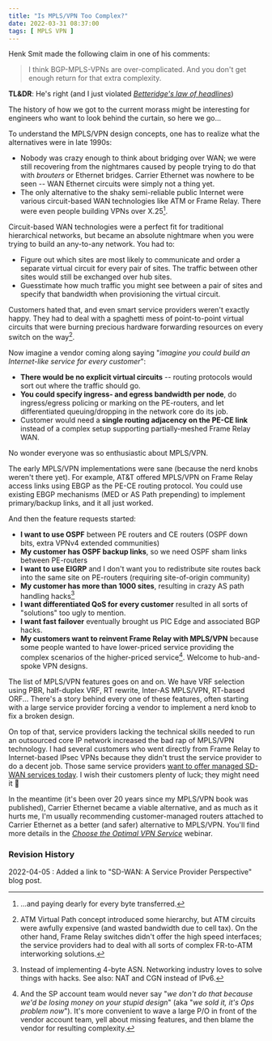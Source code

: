 ```yaml
---
title: "Is MPLS/VPN Too Complex?"
date: 2022-03-31 08:37:00
tags: [ MPLS VPN ]
---
```

Henk Smit made the following claim in one of his comments:

> I think BGP-MPLS-VPNs are over-complicated. And you don't get enough return for that extra complexity.

**TL&DR**: He's right (and I just violated *[Betteridge's law of headlines](https://en.wikipedia.org/wiki/Betteridge%27s_law_of_headlines)*)

The history of how we got to the current morass might be interesting for engineers who want to look behind the curtain, so here we go...
<!--more-->
To understand the MPLS/VPN design concepts, one has to realize what the alternatives were in late 1990s:

* Nobody was crazy enough to think about bridging over WAN; we were still recovering from the nightmares caused by people trying to do that with *brouters* or Ethernet bridges. Carrier Ethernet was nowhere to be seen -- WAN Ethernet circuits were simply not a thing yet.
* The only alternative to the shaky semi-reliable public Internet were various circuit-based WAN technologies like ATM or Frame Relay. There were even people building VPNs over X.25[^X25C].

[^X25C]: ...and paying dearly for every byte transferred.

Circuit-based WAN technologies were a perfect fit for traditional hierarchical networks, but became an absolute nightmare when you were trying to build an any-to-any network. You had to:

* Figure out which sites are most likely to communicate and order a separate virtual circuit for every pair of sites. The traffic between other sites would still be exchanged over hub sites.
* Guesstimate how much traffic you might see between a pair of sites and specify that bandwidth when provisioning the virtual circuit.

Customers hated that, and even smart service providers weren't exactly happy. They had to deal with a spaghetti mess of point-to-point virtual circuits that were burning precious hardware forwarding resources on every switch on the way[^ATMVP].

Now imagine a vendor coming along saying "_imagine you could build an Internet-like service for every customer_":

* **There would be no explicit virtual circuits** -- routing protocols would sort out where the traffic should go.
* **You could specify ingress- and egress bandwidth per node**, do ingress/egress policing or marking on the PE-routers, and let differentiated queuing/dropping in the network core do its job.
* Customer would need a **single routing adjacency on the PE-CE link** instead of a complex setup supporting partially-meshed Frame Relay WAN.

No wonder everyone was so enthusiastic about MPLS/VPN.

The early MPLS/VPN implementations were sane (because the nerd knobs weren't there yet). For example, AT&T offered MPLS/VPN on Frame Relay access links using EBGP as the PE-CE routing protocol. You could use existing EBGP mechanisms (MED or AS Path prepending) to implement primary/backup links, and it all just worked.

And then the feature requests started:

* **I want to use OSPF** between PE routers and CE routers (OSPF down bits, extra VPNv4 extended communities)
* **My customer has OSPF backup links**, so we need OSPF sham links between PE-routers
* **I want to use EIGRP** and I don't want you to redistribute site routes back into the same site on PE-routers (requiring site-of-origin community)
* **My customer has more than 1000 sites**, resulting in crazy AS path handling hacks[^4ASN]
* **I want differentiated QoS for every customer** resulted in all sorts of "solutions" too ugly to mention.
* **I want fast failover** eventually brought us PIC Edge and associated BGP hacks.
* **My customers want to reinvent Frame Relay with MPLS/VPN** because some people wanted to have lower-priced service providing the complex scenarios of the higher-priced service[^SAYNO]. Welcome to hub-and-spoke VPN designs.

The list of MPLS/VPN features goes on and on. We have VRF selection using PBR, half-duplex VRF, RT rewrite, Inter-AS MPLS/VPN, RT-based ORF... There's a story behind every one of these features, often starting with a large service provider forcing a vendor to implement a nerd knob to fix a broken design.

On top of that, service providers lacking the technical skills needed to run an outsourced core IP network increased the bad rap of MPLS/VPN technology. I had several customers who went directly from Frame Relay to Internet-based IPsec VPNs because they didn't trust the service provider to do a decent job. Those same service providers [want to offer managed SD-WAN services today](/2020/03/sdwan-service-provider-perspective/). I wish their customers plenty of luck; they might need it 🥴

In the meantime (it's been over 20 years since my MPLS/VPN book was published), Carrier Ethernet became a viable alternative, and as much as it hurts me, I'm usually recommending customer-managed routers attached to Carrier Ethernet as a better (and safer) alternative to MPLS/VPN. You'll find more details in the _[Choose the Optimal VPN Service](https://www.ipspace.net/Choose_the_Optimal_VPN_Service)_ webinar.

[^ATMVP]: ATM Virtual Path concept introduced some hierarchy, but ATM circuits were awfully expensive (and wasted bandwidth due to cell tax). On the other hand, Frame Relay switches didn't offer the high speed interfaces; the service providers had to deal with all sorts of complex FR-to-ATM interworking solutions.

[^4ASN]: Instead of implementing 4-byte ASN. Networking industry loves to solve things with hacks. See also: NAT and CGN instead of IPv6.

[^SAYNO]: And the SP account team would never say "_we don't do that because we'd be losing money on your stupid design_" (aka "_we sold it, it's Ops problem now_"). It's more convenient to wave a large P/O in front of the vendor account team, yell about missing features, and then blame the vendor for resulting complexity.

### Revision History

2022-04-05
: Added a link to "SD-WAN: A Service Provider Perspective" blog post.
